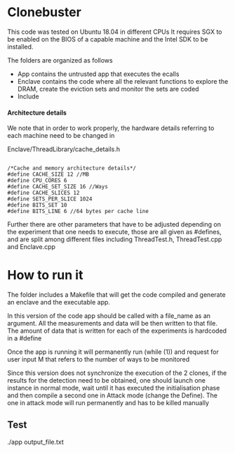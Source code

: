# Clonebuster

This code was tested on Ubuntu 18.04 in different CPUs
It requires SGX to be enabled on the BIOS of a capable machine and the Intel SDK to be installed.

The folders are organized as follows

* App contains the untrusted app that executes the ecalls
* Enclave contains the code where all the relevant functions to explore the DRAM, create the eviction sets and monitor the sets are coded
* Include 


#### Architecture details

We note that in order to work properly, the hardware details referring to each machine need to be changed in 

Enclave/ThreadLibrary/cache_details.h

```

/*Cache and memory architecture details*/
#define CACHE_SIZE 12 //MB
#define CPU_CORES 6
#define CACHE_SET_SIZE 16 //Ways
#define CACHE_SLICES 12
#define SETS_PER_SLICE 1024
#define BITS_SET 10
#define BITS_LINE 6 //64 bytes per cache line

```

Further there are other parameters that have to be adjusted depending on the experiment that one needs to execute, 
those are all given as #defines, and are split among different files including ThreadTest.h, ThreadTest.cpp and Enclave.cpp

# How to run it

The folder includes a Makefile that will get the code compiled and generate an enclave and the executable app.

In this version of the code app should be called with a file_name as an argument. All the measurements and data 
will be then written to that file. The amount of data that is written for each of the experiments is hardcoded in a #define

Once the app is running it will permanently run (while (1)) and request for user input M that refers to the number of ways to be monitored

Since this version does not synchronize the execution of the 2 clones, if the results for the detection need 
to be obtained, one should launch one instance in normal mode, wait until it has executed the initialisation 
phase and then compile a second one in Attack mode (change the Define). The one in attack mode will run permanently and has 
to be killed manually


## Test

./app output_file.txt

